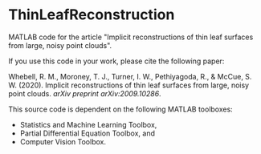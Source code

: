 # ThinLeafReconstruction
MATLAB code for the article "Implicit reconstructions of thin leaf surfaces from large, noisy point clouds".

If you use this code in your work, please cite the following paper:

Whebell, R. M., Moroney, T. J., Turner, I. W., Pethiyagoda, R., & McCue, S. W. (2020). Implicit reconstructions of thin leaf surfaces from large, noisy point clouds. _arXiv preprint arXiv:2009.10286_.

This source code is dependent on the following MATLAB toolboxes:
- Statistics and Machine Learning Toolbox,
- Partial Differential Equation Toolbox, and
- Computer Vision Toolbox.
